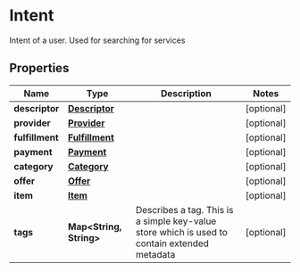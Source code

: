 

# Intent

Intent of a user. Used for searching for services

## Properties

| Name | Type | Description | Notes |
|------------ | ------------- | ------------- | -------------|
|**descriptor** | [**Descriptor**](Descriptor.md) |  |  [optional] |
|**provider** | [**Provider**](Provider.md) |  |  [optional] |
|**fulfillment** | [**Fulfillment**](Fulfillment.md) |  |  [optional] |
|**payment** | [**Payment**](Payment.md) |  |  [optional] |
|**category** | [**Category**](Category.md) |  |  [optional] |
|**offer** | [**Offer**](Offer.md) |  |  [optional] |
|**item** | [**Item**](Item.md) |  |  [optional] |
|**tags** | **Map&lt;String, String&gt;** | Describes a tag. This is a simple key-value store which is used to contain extended metadata |  [optional] |



